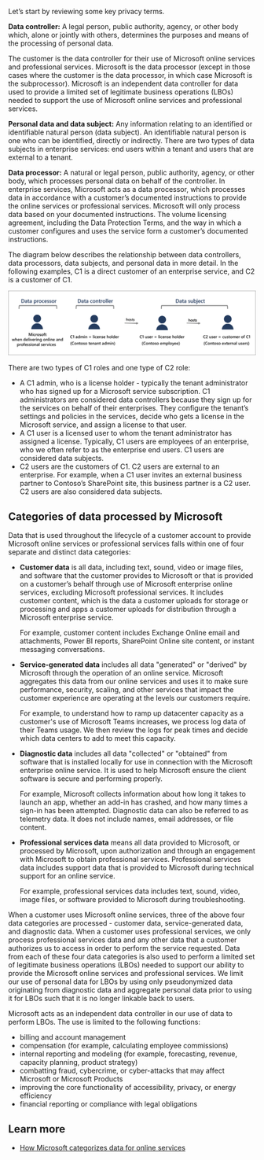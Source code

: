 Let’s start by reviewing some key privacy terms.

**Data controller:** A legal person, public authority, agency, or other body which, alone or jointly with others, determines the purposes and means of the processing of personal data.

The customer is the data controller for their use of Microsoft online services and professional services. Microsoft is the data processor (except in those cases where the customer is the data processor, in which case Microsoft is the subprocessor). Microsoft is an independent data controller for data used to provide a limited set of legitimate business operations (LBOs) needed to support the use of Microsoft online services and professional services.

**Personal data and data subject:** Any information relating to an identified or identifiable natural person (data subject). An identifiable natural person is one who can be identified, directly or indirectly. There are two types of data subjects in enterprise services: end users within a tenant and users that are external to a tenant.

**Data processor:** A natural or legal person, public authority, agency, or other body, which processes personal data on behalf of the controller. In enterprise services, Microsoft acts as a data processor, which processes data in accordance with a customer’s documented instructions to provide the online services or professional services. Microsoft will only process data based on your documented instructions. The volume licensing agreement, including the Data Protection Terms, and the way in which a customer configures and uses the service form a customer’s documented instructions.

The diagram below describes the relationship between data controllers, data processors, data subjects, and personal data in more detail. In the following examples, C1 is a direct customer of an enterprise service, and C2 is a customer of C1.

![Data processor is microsoft when delivering online and professional services. Data controller is C1 admin (license holder). An example would be Contoso tenant admin. Both C1 user and C2 user can be data subject. An example of C1 user is contoso employee, and an example of C2 user would be contoso external users.](../media/relationship-diagram.png)

There are two types of C1 roles and one type of C2 role:

- A C1 admin, who is a license holder - typically the tenant administrator who has signed up for a Microsoft service subscription. C1 administrators are considered data controllers because they sign up for the services on behalf of their enterprises. They configure the tenant’s settings and policies in the services, decide who gets a license in the Microsoft service, and assign a license to that user.
- A C1 user is a licensed user to whom the tenant administrator has assigned a license. Typically, C1 users are employees of an enterprise, who we often refer to as the enterprise end users. C1 users are considered data subjects.
- C2 users are the customers of C1. C2 users are external to an enterprise. For example, when a C1 user invites an external business partner to Contoso’s SharePoint site, this business partner is a C2 user. C2 users are also considered data subjects.

## Categories of data processed by Microsoft

Data that is used throughout the lifecycle of a customer account to provide Microsoft online services or professional services falls within one of four separate and distinct data categories:

- **Customer data** is all data, including text, sound, video or image files, and software that the customer provides to Microsoft or that is provided on a customer’s behalf through use of Microsoft enterprise online services, excluding Microsoft professional services. It includes customer content, which is the data a customer uploads for storage or processing and apps a customer uploads for distribution through a Microsoft enterprise service.

    For example, customer content includes Exchange Online email and attachments, Power BI reports, SharePoint Online site content, or instant messaging conversations.

- **Service-generated data** includes all data "generated" or "derived" by Microsoft through the operation of an online service. Microsoft aggregates this data from our online services and uses it to make sure performance, security, scaling, and other services that impact the customer experience are operating at the levels our customers require.

    For example, to understand how to ramp up datacenter capacity as a customer's use of Microsoft Teams increases, we process log data of their Teams usage. We then review the logs for peak times and decide which data centers to add to meet this capacity.

- **Diagnostic data** includes all data "collected" or "obtained" from software that is installed locally for use in connection with the Microsoft enterprise online service. It is used to help Microsoft ensure the client software is secure and performing properly.

    For example, Microsoft collects information about how long it takes to launch an app, whether an add-in has crashed, and how many times a sign-in has been attempted. Diagnostic data can also be referred to as telemetry data. It does not include names, email addresses, or file content.

- **Professional services data** means all data provided to Microsoft, or processed by Microsoft, upon authorization and through an engagement with Microsoft to obtain professional services. Professional services data includes support data that is provided to Microsoft during technical support for an online service.

    For example, professional services data includes text, sound, video, image files, or software provided to Microsoft during troubleshooting.

When a customer uses Microsoft online services, three of the above four data categories are processed - customer data, service-generated data, and diagnostic data. When a customer uses professional services, we only process professional services data and any other data that a customer authorizes us to access in order to perform the service requested. Data from each of these four data categories is also used to perform a limited set of legitimate business operations (LBOs) needed to support our ability to provide the Microsoft online services and professional services. We limit our use of personal data for LBOs by using only pseudonymized data originating from diagnostic data and aggregate personal data prior to using it for LBOs such that it is no longer linkable back to users.

Microsoft acts as an independent data controller in our use of data to perform LBOs. The use is limited to the following functions:

- billing and account management
- compensation (for example, calculating employee commissions)
- internal reporting and modeling (for example, forecasting, revenue, capacity planning, product strategy)
- combatting fraud, cybercrime, or cyber-attacks that may affect Microsoft or Microsoft Products
- improving the core functionality of accessibility, privacy, or energy efficiency
- financial reporting or compliance with legal obligations

## Learn more

- [How Microsoft categorizes data for online services](https://www.microsoft.com/trust-center/privacy/customer-data-definitions?azure-portal=true)
